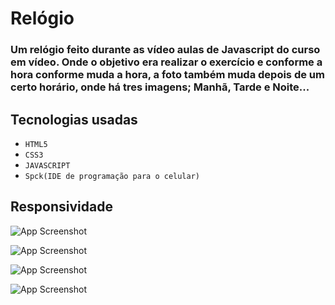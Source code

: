 # Relógio 

### Um relógio feito durante as vídeo aulas de Javascript do curso em vídeo. Onde o objetivo era realizar o exercício e conforme a hora conforme muda a hora, a foto também muda depois de um certo horário,  onde há tres imagens; Manhã, Tarde e Noite...

## Tecnologias usadas

- `HTML5`
- `CSS3`
- `JAVASCRIPT`
- `Spck(IDE de programação para o celular)`



## Responsividade

![App Screenshot](https://media.discordapp.net/attachments/958714425026703361/958814743177621564/Screenshot_20220330-164038_Spck_NodeJS.jpg)

![App Screenshot](https://media.discordapp.net/attachments/958714425026703361/958814743630585906/Screenshot_20220330-164057_Spck_NodeJS.jpg)

![App Screenshot](https://media.discordapp.net/attachments/958714425026703361/958814743387324496/Screenshot_20220330-164050_Spck_NodeJS.jpg)

![App Screenshot](https://media.discordapp.net/attachments/958714425026703361/958815658005635102/Screenshot_20220330-165058_Spck_NodeJS.jpg)




